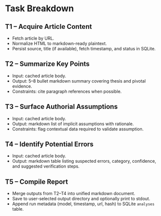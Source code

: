 # Task Breakdown

## T1 – Acquire Article Content
- Fetch article by URL.
- Normalize HTML to markdown-ready plaintext.
- Persist source, title (if available), fetch timestamp, and status in SQLite.

## T2 – Summarize Key Points
- Input: cached article body.
- Output: 5–8 bullet markdown summary covering thesis and pivotal evidence.
- Constraints: cite paragraph references when possible.

## T3 – Surface Authorial Assumptions
- Input: cached article body.
- Output: markdown list of implicit assumptions with rationale.
- Constraints: flag contextual data required to validate assumption.

## T4 – Identify Potential Errors
- Input: cached article body.
- Output: markdown table listing suspected errors, category, confidence, and suggested verification steps.

## T5 – Compile Report
- Merge outputs from T2–T4 into unified markdown document.
- Save to user-selected output directory and optionally print to stdout.
- Append run metadata (model, timestamp, url, hash) to SQLite `analyses` table.
